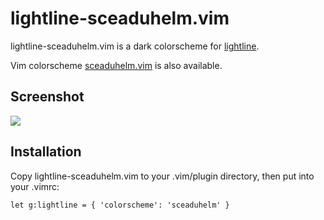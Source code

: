 # lightline-sceaduhelm.vim

lightline-sceaduhelm.vim is a dark colorscheme for [lightline](https://github.com/itchyny/lightline.vim).

Vim colorscheme [sceaduhelm.vim](https://github.com/wolf-dog/sceaduhelm.vim) is also available.

## Screenshot

![](http://to-mega-therion.net/assets/media/lightline-sceaduhelm_vim.png)

## Installation

Copy lightline-sceaduhelm.vim to your .vim/plugin directory, then put into your .vimrc:

    let g:lightline = { 'colorscheme': 'sceaduhelm' }
